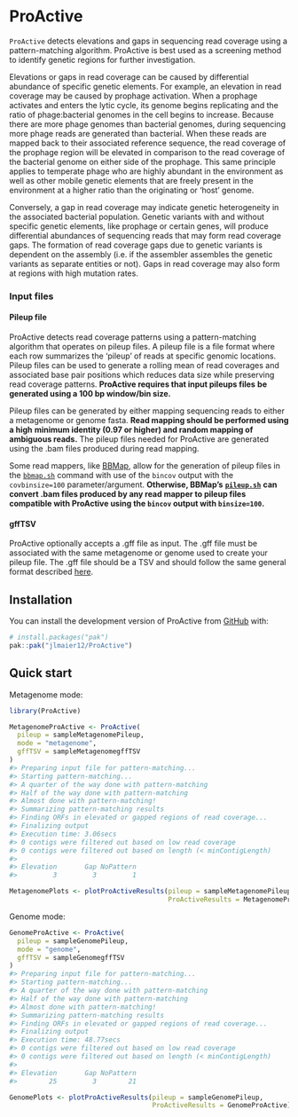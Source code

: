 
<!-- README.md is generated from README.Rmd. Please edit that file -->

# ProActive

<!-- badges: start -->
<!-- badges: end -->

`ProActive` detects elevations and gaps in sequencing read coverage
using a pattern-matching algorithm. ProActive is best used as a
screening method to identify genetic regions for further investigation.

Elevations or gaps in read coverage can be caused by differential
abundance of specific genetic elements. For example, an elevation in
read coverage may be caused by prophage activation. When a prophage
activates and enters the lytic cycle, its genome begins replicating and
the ratio of phage:bacterial genomes in the cell begins to increase.
Because there are more phage genomes than bacterial genomes, during
sequencing more phage reads are generated than bacterial. When these
reads are mapped back to their associated reference sequence, the read
coverage of the prophage region will be elevated in comparison to the
read coverage of the bacterial genome on either side of the prophage.
This same principle applies to temperate phage who are highly abundant
in the environment as well as other mobile genetic elements that are
freely present in the environment at a higher ratio than the originating
or ‘host’ genome.

Conversely, a gap in read coverage may indicate genetic heterogeneity in
the associated bacterial population. Genetic variants with and without
specific genetic elements, like prophage or certain genes, will produce
differential abundances of sequencing reads that may form read coverage
gaps. The formation of read coverage gaps due to genetic variants is
dependent on the assembly (i.e. if the assembler assembles the genetic
variants as separate entities or not). Gaps in read coverage may also
form at regions with high mutation rates.

### Input files

#### Pileup file

ProActive detects read coverage patterns using a pattern-matching
algorithm that operates on pileup files. A pileup file is a file format
where each row summarizes the ‘pileup’ of reads at specific genomic
locations. Pileup files can be used to generate a rolling mean of read
coverages and associated base pair positions which reduces data size
while preserving read coverage patterns. **ProActive requires that input
pileups files** **be generated using a 100 bp window/bin size.**

Pileup files can be generated by either mapping sequencing reads to
either a metagenome or genome fasta. **Read mapping should be performed
using a high** **minimum identity (0.97 or higher) and random mapping of
ambiguous reads.** The pileup files needed for ProActive are generated
using the .bam files produced during read mapping.

Some read mappers, like
[BBMap](https://jgi.doe.gov/data-and-tools/software-tools/bbtools/bb-tools-user-guide/bbmap-guide/),
allow for the generation of pileup files in the
[`bbmap.sh`](https://github.com/BioInfoTools/BBMap/blob/master/sh/bbmap.sh)
command with use of the `bincov` output with the `covbinsize=100`
parameter/argument. **Otherwise, BBMap’s**
**[`pileup.sh`](https://github.com/BioInfoTools/BBMap/blob/master/sh/pileup.sh)**
**can convert .bam files produced by any read mapper to pileup files**
**compatible with ProActive using the `bincov` output with
`binsize=100`.**

#### gffTSV

ProActive optionally accepts a .gff file as input. The .gff file must be
associated with the same metagenome or genome used to create your pileup
file. The .gff file should be a TSV and should follow the same general
format described
[here](https://en.wikipedia.org/wiki/General_feature_format#:~:text=In%20bioinformatics%2C%20the%20general%20feature,DNA%2C%20RNA%20and%20protein%20sequences.).

## Installation

You can install the development version of ProActive from
[GitHub](https://github.com/) with:

``` r
# install.packages("pak")
pak::pak("jlmaier12/ProActive")
```

## Quick start

Metagenome mode:

``` r
library(ProActive)

MetagenomeProActive <- ProActive(
  pileup = sampleMetagenomePileup,
  mode = "metagenome",
  gffTSV = sampleMetagenomegffTSV
)
#> Preparing input file for pattern-matching...
#> Starting pattern-matching...
#> A quarter of the way done with pattern-matching
#> Half of the way done with pattern-matching
#> Almost done with pattern-matching!
#> Summarizing pattern-matching results
#> Finding ORFs in elevated or gapped regions of read coverage...
#> Finalizing output
#> Execution time: 3.06secs
#> 0 contigs were filtered out based on low read coverage
#> 0 contigs were filtered out based on length (< minContigLength)
#> 
#> Elevation       Gap NoPattern 
#>         3         3         1

MetagenomePlots <- plotProActiveResults(pileup = sampleMetagenomePileup,
                                        ProActiveResults = MetagenomeProActive)
```

Genome mode:

``` r
GenomeProActive <- ProActive(
  pileup = sampleGenomePileup,
  mode = "genome",
  gffTSV = sampleGenomegffTSV
)
#> Preparing input file for pattern-matching...
#> Starting pattern-matching...
#> A quarter of the way done with pattern-matching
#> Half of the way done with pattern-matching
#> Almost done with pattern-matching!
#> Summarizing pattern-matching results
#> Finding ORFs in elevated or gapped regions of read coverage...
#> Finalizing output
#> Execution time: 48.77secs
#> 0 contigs were filtered out based on low read coverage
#> 0 contigs were filtered out based on length (< minContigLength)
#> 
#> Elevation       Gap NoPattern 
#>        25         3        21

GenomePlots <- plotProActiveResults(pileup = sampleGenomePileup,
                                    ProActiveResults = GenomeProActive)
```
